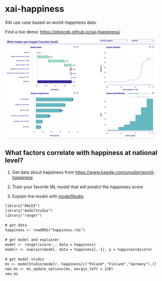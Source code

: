 # xai-happiness

XAI use case based on world-happiness data.

Find a live demo: https://pbiecek.github.io/xai-happiness/

![modelStudio](modelStudio.png)

## What factors correlate with happiness at national level?

1. Get data about happiness from 
https://www.kaggle.com/unsdsn/world-happiness

2. Train your favorite ML model that will predict the happiness score

3. Explain the model with [modelStudio](https://github.com/ModelOriented/modelStudio)

```
library("DALEX")
library("modelStudio")
library("ranger")

# get data
happiness <- readRDS("happiness.rds")

# get model and explainer
model <- ranger(score~., data = happiness)
modelr <- explain(model, data = happiness[,-1], y = happiness$score)

# get model studio
ms <- modelStudio(modelr, happiness[c("Poland","Finland","Germany"),])
new_ms <- ms_update_options(ms, margin_left = 220)
new_ms
```

